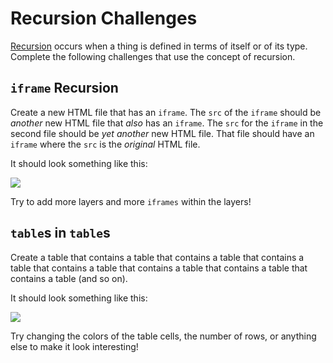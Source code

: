 # Recursion Challenges
[Recursion](https://en.wikipedia.org/wiki/Recursion) occurs when a thing is defined in terms of itself or of its type. Complete the following challenges that use the concept of recursion.

## `iframe` Recursion
Create a new HTML file that has an `iframe`. The `src` of the `iframe` should be _another_ new HTML file that _also_ has an `iframe`. The `src` for the `iframe` in the second file should be _yet another_ new HTML file. That file should have an `iframe` where the `src` is the _original_ HTML file.

It should look something like this:

![](https://i.imgur.com/kpPG97o.png)

Try to add more layers and more `iframes` within the layers!

## `table`s in `table`s
Create a table that contains a table that contains a table that contains a table that contains a table that contains a table that contains a table that contains a table (and so on).

It should look something like this:

![](https://i.imgur.com/zoo2Pma.png)

Try changing the colors of the table cells, the number of rows, or anything else to make it look interesting!